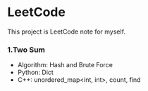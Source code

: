 # LeetCode

This project is LeetCode note for myself.

### 1.Two Sum
 - Algorithm: Hash and Brute Force
 - Python: Dict
 - C++: unordered_map<int, int>, count, find
